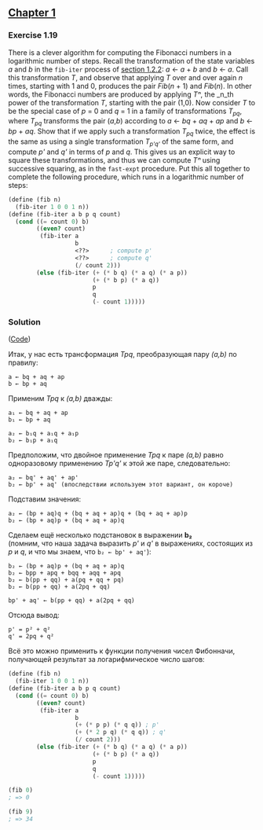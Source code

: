 ## [Chapter 1](../index.md#1-Building-Abstractions-with-Procedures)

### Exercise 1.19

There is a clever algorithm for computing the Fibonacci numbers in a logarithmic number of steps. Recall the transformation of the state variables _a_ and _b_ in the `fib-iter` process of [section 1.2.2](https://mitpress.mit.edu/sites/default/files/sicp/full-text/book/book-Z-H-11.html#%_sec_1.2.2): _a_ ← _a_ + _b_ and _b_ ←  _a_. Call this transformation _T_, and observe that applying _T_ over and over again _n_ times, starting with 1 and 0, produces the pair _Fib_(_n_ + 1) and _Fib_(_n_). In other words, the Fibonacci numbers are produced by applying _Tⁿ_, the _n_th power of the transformation _T_, starting with the pair (1,0). Now consider _T_ to be the special case of _p_ = 0 and _q_ = 1 in a family of transformations _T<sub>pq</sub>_, where _T<sub>pq</sub>_ transforms the pair (_a_,_b_) according to _a_ ← _bq_ + _aq_ + _ap_ and _b_ ← _bp_ + _aq_. Show that if we apply such a transformation _T<sub>pq</sub>_ twice, the effect is the same as using a single transformation _T<sub>p'q'</sub>_ of the same form, and compute _p'_ and _q'_ in terms of _p_ and _q_. This gives us an explicit way to square these transformations, and thus we can compute _Tⁿ_ using successive squaring, as in the `fast-expt` procedure. Put this all together to complete the following procedure, which runs in a logarithmic number of steps:

```scheme
(define (fib n)
  (fib-iter 1 0 0 1 n))
(define (fib-iter a b p q count)
  (cond ((= count 0) b)
        ((even? count)
         (fib-iter a
                   b
                   <??>      ; compute p'
                   <??>      ; compute q'
                   (/ count 2)))
        (else (fib-iter (+ (* b q) (* a q) (* a p))
                        (+ (* b p) (* a q))
                        p
                        q
                        (- count 1)))))
```

### Solution

([Code](../../src/Chapter%201/Exercise%201.19.scm))

Итак, у наc есть трансформация _Tpq_, преобразующая пару _(a,b)_ по правилу:

```
a ← bq + aq + ap
b ← bp + aq
```

Применим _Tpq_ к _(a,b)_ дважды:

```
a₁ ← bq + aq + ap
b₁ ← bp + aq

a₂ ← b₁q + a₁q + a₁p
b₂ ← b₁p + a₁q
```

Предположим, что двойное применение _Tpq_ к паре _(a,b)_ равно одноразовому применению _Tp'q'_ к этой же паре, следовательно:

```
a₂ ← bq' + aq' + ap'
b₂ ← bp' + aq' (впоследствии используем этот вариант, он короче)
```

Подставим значения:

```
a₂ ← (bp + aq)q + (bq + aq + ap)q + (bq + aq + ap)p
b₂ ← (bp + aq)p + (bq + aq + ap)q
```

Сделаем ещё несколько подстановок в выражении **b₂**\
(помним, что наша задача выразить _p'_ и _q'_ в выражениях, состоящих из _p_ и _q_, и что мы знаем, что `b₂ ← bp' + aq'`):

```
b₂ ← (bp + aq)p + (bq + aq + ap)q
b₂ ← bpp + apq + bqq + aqq + apq
b₂ ← b(pp + qq) + a(pq + qq + pq)
b₂ ← b(pp + qq) + a(2pq + qq)

bp' + aq' ← b(pp + qq) + a(2pq + qq)
```

Отсюда вывод:

```
p' = p² + q²
q' = 2pq + q²
```

Всё это можно применить к функции получения чисел Фибонначи, получающей результат за логарифмическое число шагов:

```scheme
(define (fib n)
  (fib-iter 1 0 0 1 n))
(define (fib-iter a b p q count)
  (cond ((= count 0) b)
        ((even? count)
         (fib-iter a
                   b
                   (+ (* p p) (* q q)) ; p'
                   (+ (* 2 p q) (* q q)) ; q'
                   (/ count 2)))
        (else (fib-iter (+ (* b q) (* a q) (* a p))
                        (+ (* b p) (* a q))
                        p
                        q
                        (- count 1)))))

(fib 0)
; => 0

(fib 9)
; => 34
```

